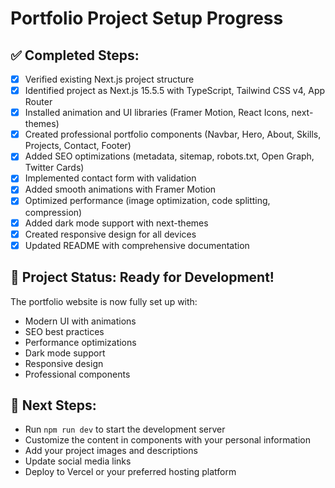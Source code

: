# Portfolio Project Setup Progress

## ✅ Completed Steps:
- [x] Verified existing Next.js project structure
- [x] Identified project as Next.js 15.5.5 with TypeScript, Tailwind CSS v4, App Router
- [x] Installed animation and UI libraries (Framer Motion, React Icons, next-themes)
- [x] Created professional portfolio components (Navbar, Hero, About, Skills, Projects, Contact, Footer)
- [x] Added SEO optimizations (metadata, sitemap, robots.txt, Open Graph, Twitter Cards)
- [x] Implemented contact form with validation
- [x] Added smooth animations with Framer Motion
- [x] Optimized performance (image optimization, code splitting, compression)
- [x] Added dark mode support with next-themes
- [x] Created responsive design for all devices
- [x] Updated README with comprehensive documentation

## 🎉 Project Status: Ready for Development!

The portfolio website is now fully set up with:
- Modern UI with animations
- SEO best practices
- Performance optimizations
- Dark mode support
- Responsive design
- Professional components

## 🚀 Next Steps:
- Run `npm run dev` to start the development server
- Customize the content in components with your personal information
- Add your project images and descriptions
- Update social media links
- Deploy to Vercel or your preferred hosting platform
